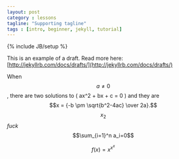 ```yaml
---
layout: post
category : lessons
tagline: "Supporting tagline"
tags : [intro, beginner, jekyll, tutorial]
---
```

{% include JB/setup %}

This is an example of a draft. Read more here: [http://jekyllrb.com/docs/drafts/](http://jekyllrb.com/docs/drafts/)


When $$a \ne 0$$, there are two solutions to \( ax^2 + bx + c = 0 \) and they are
$$x = {-b \pm \sqrt{b^2-4ac} \over 2a}.$$
$$ x_2 $$
$fuck$
$$\sum_{i=1}^n a_i=0$$

$$f(x)=x^{x^x}$$

